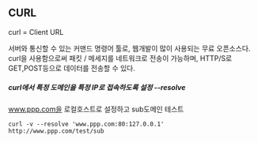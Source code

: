 ## CURL 

curl = Client URL

서버와 통신할 수 있는 커맨드 명령어 툴로, 웹개발이 많이 사용되는 무료 오픈소스다.
curl을 사용함으로써 패킷 / 메세지를 네트워크로 전송이 가능하며, HTTP/S로 GET,POST등으로 데이터를 전송할 수 있다.


##### curl에서 특정 도메인을 특정 IP로 접속하도록 설정 --resolve

www.ppp.com을 로컬호스트로 설정하고 sub도메인 테스트

```
curl -v --resolve 'www.ppp.com:80:127.0.0.1' http://www.ppp.com/test/sub
```
